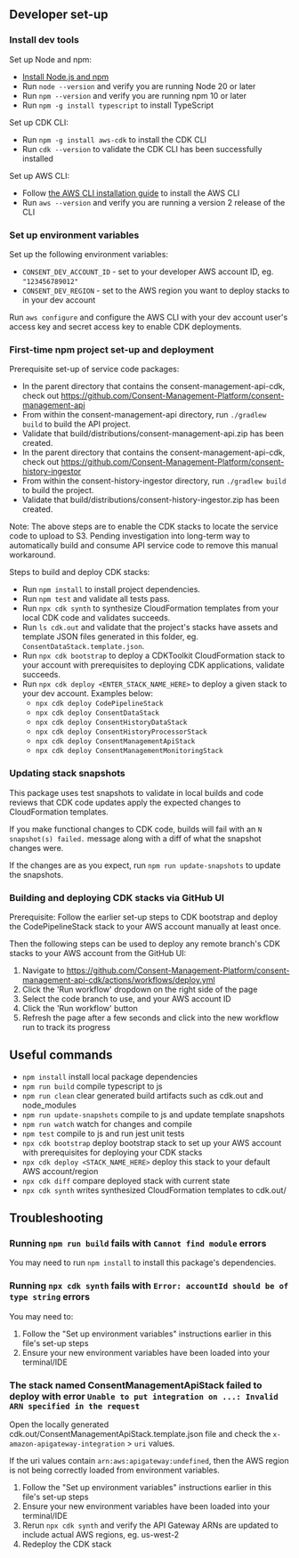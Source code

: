 ## Developer set-up

### Install dev tools

Set up Node and npm:
* [Install Node.js and npm](https://docs.npmjs.com/downloading-and-installing-node-js-and-npm/)
* Run `node --version` and verify you are running Node 20 or later
* Run `npm --version` and verify you are running npm 10 or later
* Run `npm -g install typescript` to install TypeScript

Set up CDK CLI:
* Run `npm -g install aws-cdk` to install the CDK CLI
* Run `cdk --version` to validate the CDK CLI has been successfully installed

Set up AWS CLI:
* Follow [the AWS CLI installation guide](https://docs.aws.amazon.com/cli/latest/userguide/getting-started-install.html) to install the AWS CLI
* Run `aws --version` and verify you are running a version 2 release of the CLI

### Set up environment variables

Set up the following environment variables:
* `CONSENT_DEV_ACCOUNT_ID` - set to your developer AWS account ID, eg. `"123456789012"`
* `CONSENT_DEV_REGION` - set to the AWS region you want to deploy stacks to in your dev account

Run `aws configure` and configure the AWS CLI with your dev account user's access key and secret access key to enable CDK deployments.

### First-time npm project set-up and deployment

Prerequisite set-up of service code packages:
* In the parent directory that contains the consent-management-api-cdk, check out https://github.com/Consent-Management-Platform/consent-management-api
* From within the consent-management-api directory, run `./gradlew build` to build the API project.
* Validate that build/distributions/consent-management-api.zip has been created.
* In the parent directory that contains the consent-management-api-cdk, check out https://github.com/Consent-Management-Platform/consent-history-ingestor
* From within the consent-history-ingestor directory, run `./gradlew build` to build the project.
* Validate that build/distributions/consent-history-ingestor.zip has been created.

Note: The above steps are to enable the CDK stacks to locate the service code to upload to S3.  Pending investigation into long-term way to automatically build and consume API service code to remove this manual workaround.

Steps to build and deploy CDK stacks:

* Run `npm install` to install project dependencies.
* Run `npm test` and validate all tests pass.
* Run `npx cdk synth` to synthesize CloudFormation templates from your local CDK code and validates succeeds.
* Run `ls cdk.out` and validate that the project's stacks have assets and template JSON files generated in this folder, eg. `ConsentDataStack.template.json`.
* Run `npx cdk bootstrap` to deploy a CDKToolkit CloudFormation stack to your account with prerequisites to deploying CDK applications, validate succeeds.
* Run `npx cdk deploy <ENTER_STACK_NAME_HERE>` to deploy a given stack to your dev account.  Examples below:
  * `npx cdk deploy CodePipelineStack`
  * `npx cdk deploy ConsentDataStack`
  * `npx cdk deploy ConsentHistoryDataStack`
  * `npx cdk deploy ConsentHistoryProcessorStack`
  * `npx cdk deploy ConsentManagementApiStack`
  * `npx cdk deploy ConsentManagementMonitoringStack`

### Updating stack snapshots

This package uses test snapshots to validate in local builds and code reviews that CDK code updates apply the expected changes to CloudFormation templates.

If you make functional changes to CDK code, builds will fail with an `N snapshot(s) failed.` message along with a diff of what the snapshot changes were.

If the changes are as you expect, run `npm run update-snapshots` to update the snapshots.

### Building and deploying CDK stacks via GitHub UI

Prerequisite: Follow the earlier set-up steps to CDK bootstrap and deploy the CodePipelineStack stack to your AWS account manually at least once.

Then the following steps can be used to deploy any remote branch's CDK stacks to your AWS account from the GitHub UI:

1. Navigate to https://github.com/Consent-Management-Platform/consent-management-api-cdk/actions/workflows/deploy.yml
2. Click the 'Run workflow' dropdown on the right side of the page
3. Select the code branch to use, and your AWS account ID
4. Click the 'Run workflow' button
5. Refresh the page after a few seconds and click into the new workflow run to track its progress

## Useful commands

* `npm install`     install local package dependencies
* `npm run build`   compile typescript to js
* `npm run clean`   clear generated build artifacts such as cdk.out and node_modules
* `npm run update-snapshots` compile to js and update template snapshots
* `npm run watch`   watch for changes and compile
* `npm test`        compile to js and run jest unit tests
* `npx cdk bootstrap` deploy bootstrap stack to set up your AWS account with prerequisites for deploying your CDK stacks
* `npx cdk deploy <STACK_NAME_HERE>` deploy this stack to your default AWS account/region
* `npx cdk diff`    compare deployed stack with current state
* `npx cdk synth`   writes synthesized CloudFormation templates to cdk.out/

## Troubleshooting

### Running `npm run build` fails with `Cannot find module` errors

You may need to run `npm install` to install this package's dependencies.

### Running `npx cdk synth` fails with `Error: accountId should be of type string` errors

You may need to:
1. Follow the "Set up environment variables" instructions earlier in this file's set-up steps
2. Ensure your new environment variables have been loaded into your terminal/IDE

### The stack named ConsentManagementApiStack failed to deploy with error `Unable to put integration on ...: Invalid ARN specified in the request`

Open the locally generated cdk.out/ConsentManagementApiStack.template.json file and check the `x-amazon-apigateway-integration` > `uri` values.

If the uri values contain `arn:aws:apigateway:undefined`, then the AWS region is not being correctly loaded from environment variables.

1. Follow the "Set up environment variables" instructions earlier in this file's set-up steps
2. Ensure your new environment variables have been loaded into your terminal/IDE
3. Rerun `npx cdk synth` and verify the API Gateway ARNs are updated to include actual AWS regions, eg. us-west-2
4. Redeploy the CDK stack
